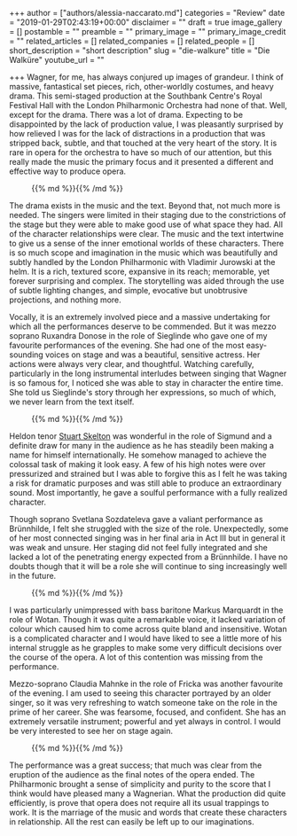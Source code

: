 +++
author = ["authors/alessia-naccarato.md"]
categories = "Review"
date = "2019-01-29T02:43:19+00:00"
disclaimer = ""
draft = true
image_gallery = []
postamble = ""
preamble = ""
primary_image = ""
primary_image_credit = ""
related_articles = []
related_companies = []
related_people = []
short_description = "short description"
slug = "die-walkure"
title = "Die Walküre"
youtube_url = ""

+++
Wagner, for me, has always conjured up images of grandeur. I think of massive, fantastical set pieces, rich, other-worldly costumes, and heavy drama. This semi-staged production at the Southbank Centre's Royal Festival Hall with the London Philharmonic Orchestra had none of that. Well, except for the drama. There was a lot of drama. Expecting to be disappointed by the lack of production value, I was pleasantly surprised by how relieved I was for the lack of distractions in a production that was stripped back, subtle, and that touched at the very heart of the story. It is rare in opera for the orchestra to have so much of our attention, but this really made the music the primary focus and it presented a different and effective way to produce opera.

<figure data-type="image">{{% md %}}{{% /md %}}

<figcaption></figcaption>

</figure>

The drama exists in the music and the text. Beyond that, not much more is needed. The singers were limited in their staging due to the constrictions of the stage but they were able to make good use of what space they had. All of the character relationships were clear. The music and the text intertwine to give us a sense of the inner emotional worlds of these characters. There is so much scope and imagination in the music which was beautifully and subtly handled by the London Philharmonic with Vladimir Jurowski at the helm. It is a rich, textured score, expansive in its reach; memorable, yet forever surprising and complex. The storytelling was aided through the use of subtle lighting changes, and simple, evocative but unobtrusive projections, and nothing more.

Vocally, it is an extremely involved piece and a massive undertaking for which all the performances deserve to be commended. But it was mezzo soprano Ruxandra Donose in the role of Sieglinde who gave one of my favourite performances of the evening. She had one of the most easy-sounding voices on stage and was a beautiful, sensitive actress. Her actions were always very clear, and thoughtful. Watching carefully, particularly in the long instrumental interludes between singing that Wagner is so famous for, I noticed she was able to stay in character the entire time. She told us Sieglinde's story through her expressions, so much of which, we never learn from the text itself.

<figure data-type="image">{{% md %}}{{% /md %}}

<figcaption></figcaption>

</figure>

Heldon tenor [Stuart Skelton](/scene/people/stuart-skelton/) was wonderful in the role of Sigmund and a definite draw for many in the audience as he has steadily been making a name for himself internationally. He somehow managed to achieve the colossal task of making it look easy. A few of his high notes were over pressurized and strained but I was able to forgive this as I felt he was taking a risk for dramatic purposes and was still able to produce an extraordinary sound. Most importantly, he gave a soulful performance with a fully realized character.

Though soprano Svetlana Sozdateleva gave a valiant performance as Brünnhilde, I felt she struggled with the size of the role. Unexpectedly, some of her most connected singing was in her final aria in Act III but in general it was weak and unsure. Her staging did not feel fully integrated and she lacked a lot of the penetrating energy expected from a Brünnhilde. I have no doubts though that it will be a role she will continue to sing increasingly well in the future.

<figure data-type="image">{{% md %}}{{% /md %}}

<figcaption></figcaption>

</figure>

I was particularly unimpressed with bass baritone Markus Marquardt in the role of Wotan. Though it was quite a remarkable voice, it lacked variation of colour which caused him to come across quite bland and insensitive. Wotan is a complicated character and I would have liked to see a little more of his internal struggle as he grapples to make some very difficult decisions over the course of the opera. A lot of this contention was missing from the performance.

Mezzo-soprano Claudia Mahnke in the role of Fricka was another favourite of the evening. I am used to seeing this character portrayed by an older singer, so it was very refreshing to watch someone take on the role in the prime of her career. She was fearsome, focused, and confident. She has an extremely versatile instrument; powerful and yet always in control. I would be very interested to see her on stage again.

<figure data-type="image">{{% md %}}{{% /md %}}

<figcaption></figcaption>

</figure>

The performance was a great success; that much was clear from the eruption of the audience as the final notes of the opera ended. The Philharmonic brought a sense of simplicity and purity to the score that I think would have pleased many a Wagnerian. What the production did quite efficiently, is prove that opera does not require all its usual trappings to work. It is the marriage of the music and words that create these characters in relationship. All the rest can easily be left up to our imaginations.
